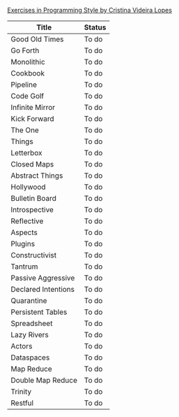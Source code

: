 [Exercises in Programming Style by Cristina Videira Lopes](http://www.amazon.com/gp/product/1482227371)

Title | Status
------|------
Good Old Times | To do
Go Forth | To do
Monolithic | To do
Cookbook | To do
Pipeline | To do
Code Golf | To do
Infinite Mirror | To do
Kick Forward | To do
The One | To do
Things | To do
Letterbox | To do
Closed Maps | To do
Abstract Things | To do
Hollywood | To do
Bulletin Board | To do
Introspective | To do
Reflective | To do
Aspects | To do
Plugins | To do
Constructivist | To do
Tantrum | To do
Passive Aggressive | To do
Declared Intentions | To do
Quarantine | To do
Persistent Tables  | To do
Spreadsheet | To do
Lazy Rivers | To do
Actors  | To do
Dataspaces  | To do
Map Reduce | To do
Double Map Reduce | To do
Trinity | To do
Restful | To do

